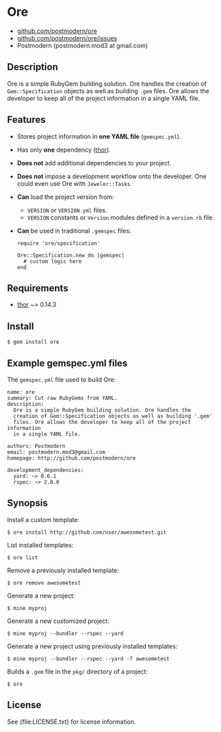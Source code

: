 # Ore

* [github.com/postmodern/ore](http://github.com/postmodern/ore)
* [github.com/postmodern/ore/issues](http://github.com/postmodern/ore/issues)
* Postmodern (postmodern.mod3 at gmail.com)

## Description

Ore is a simple RubyGem building solution. Ore handles the creation of
`Gem::Specification` objects as well as building `.gem` files. Ore allows
the developer to keep all of the project information in a single YAML file.

## Features

* Stores project information in **one YAML file** (`gemspec.yml`).
* Has only **one** dependency ([thor](http://github.com/wycats/thor)).
* **Does not** add additional dependencies to your project.
* **Does not** impose a development workflow onto the developer. One could
  even use Ore with `Jeweler::Tasks`.
* **Can** load the project version from:
  * `VERSION` or `VERSION.yml` files.
  * `VERSION` constants or `Version` modules defined in a `version.rb` file.
* **Can** be used in traditional `.gemspec` files:

      require 'ore/specification'
      
      Ore::Specification.new do |gemspec|
        # custom logic here
      end

## Requirements

* [thor](http://github.com/wycats/thor) ~> 0.14.3

## Install

    $ gem install ore

## Example gemspec.yml files

The `gemspec.yml` file used to build Ore:

    name: ore
    summary: Cut raw RubyGems from YAML.
    description:
      Ore is a simple RubyGem building solution. Ore handles the
      creation of Gem::Specification objects as well as building '.gem'
      files. Ore allows the developer to keep all of the project information
      in a single YAML file.
    
    authors: Postmodern
    email: postmodern.mod3@gmail.com
    homepage: http://github.com/postmodern/ore
    
    development_dependencies:
      yard: ~> 0.6.1
      rspec: ~> 2.0.0

## Synopsis

Install a custom template:

    $ ore install http://github.com/user/awesometest.git

List installed templates:

    $ ore list

Remove a previously installed template:

    $ ore remove awesometest

Generate a new project:

    $ mine myproj

Generate a new customized project:

    $ mine myproj --bundler --rspec --yard

Generate a new project using previously installed templates:

    $ mine myproj --bundler --rspec --yard -T awesometest

Builds a `.gem` file in the `pkg/` directory of a project:

    $ ore

## License

See {file:LICENSE.txt} for license information.

